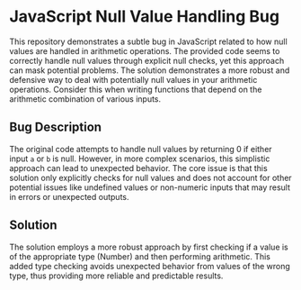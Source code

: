 # JavaScript Null Value Handling Bug

This repository demonstrates a subtle bug in JavaScript related to how null values are handled in arithmetic operations. The provided code seems to correctly handle null values through explicit null checks, yet this approach can mask potential problems.  The solution demonstrates a more robust and defensive way to deal with potentially null values in your arithmetic operations.  Consider this when writing functions that depend on the arithmetic combination of various inputs.

## Bug Description

The original code attempts to handle null values by returning 0 if either input `a` or `b` is null. However, in more complex scenarios, this simplistic approach can lead to unexpected behavior.  The core issue is that this solution only explicitly checks for null values and does not account for other potential issues like undefined values or non-numeric inputs that may result in errors or unexpected outputs.

## Solution

The solution employs a more robust approach by first checking if a value is of the appropriate type (Number) and then performing arithmetic.  This added type checking avoids unexpected behavior from values of the wrong type, thus providing more reliable and predictable results.